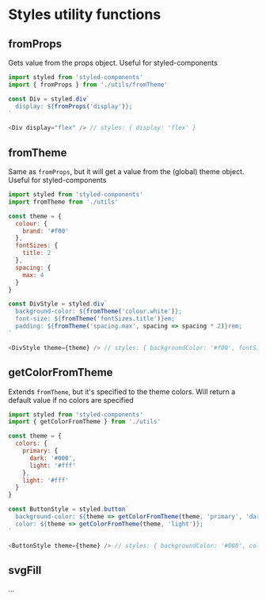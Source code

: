 # Styles utility functions

## fromProps

Gets value from the props object. Useful for styled-components

```js static
import styled from 'styled-components'
import { fromProps } from './utils/fromTheme'

const Div = styled.div`
  display: ${fromProps('display')};
`

<Div display="flex" /> // styles: { display: 'flex' }
```

## fromTheme

Same as `fromProps`, but it will get a value from the (global) theme object. Useful for styled-components

```js static
import styled from 'styled-components'
import fromTheme from './utils'

const theme = {
  colour: {
    brand: '#f00'
  },
  fontSizes: {
    title: 2
  },
  spacing: {
    max: 4
  }
}

const DivStyle = styled.div`
  background-color: ${fromTheme('colour.white')};
  font-size: ${fromTheme('fontSizes.title')}em;
  padding: ${fromTheme('spacing.max', spacing => spacing * 2)}rem;
`

<DivStyle theme={theme} /> // styles: { backgroundColor: '#f00', fontSize: '2em', padding: '8rem' }
```

## getColorFromTheme

Extends `fromTheme`, but it's specified to the theme colors. Will return a default value if no colors are specified

```js static
import styled from 'styled-components'
import { getColorFromTheme } from './utils'

const theme = {
  colors: {
    primary: {
      dark: '#000',
      light: '#fff'
    },
    light: '#fff'
  }
}

const ButtonStyle = styled.button`
  background-color: ${theme => getColorFromTheme(theme, 'primary', 'dark')};
  color: ${theme => getColorFromTheme(theme, 'light')};
`

<ButtonStyle theme={theme} /> // styles: { backgroundColor: '#000', color: '#fff' }
```

## svgFill

...
